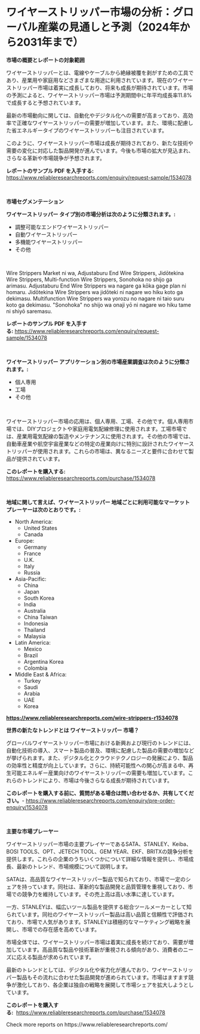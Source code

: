 <p><h1>ワイヤーストリッパー市場の分析：グローバル産業の見通しと予測（2024年から2031年まで）</h1></p><p><strong>市場の概要とレポートの対象範囲</strong></p>
<p><p>ワイヤーストリッパーとは、電線やケーブルから絶縁被覆を剥がすための工具であり、産業用や家庭用などさまざまな用途に利用されています。現在のワイヤーストリッパー市場は着実に成長しており、将来も成長が期待されています。市場の予測によると、ワイヤーストリッパー市場は予測期間中に年平均成長率11.8%で成長すると予想されています。</p><p>最新の市場動向に関しては、自動化やデジタル化への需要が高まっており、高効率で正確なワイヤーストリッパーの需要が増加しています。また、環境に配慮した省エネルギータイプのワイヤーストリッパーも注目されています。</p><p>このように、ワイヤーストリッパー市場は成長が期待されており、新たな技術や需要の変化に対応した製品開発が進んでいます。今後も市場の拡大が見込まれ、さらなる革新や市場競争が予想されます。</p></p>
<p><strong>レポートのサンプル PDF を入手する:</strong> <a href="https://www.reliableresearchreports.com/enquiry/request-sample/1534078">https://www.reliableresearchreports.com/enquiry/request-sample/1534078</a></p>
<p>&nbsp;</p>
<p><strong>市場セグメンテーション</strong></p>
<p><strong>ワイヤーストリッパー タイプ別の市場分析は次のように分類されます。:</strong></p>
<p><ul><li>調整可能なエンドワイヤーストリッパー</li><li>自動ワイヤーストリッパー</li><li>多機能ワイヤーストリッパー</li><li>その他</li></ul></p>
<p>&nbsp;</p>
<p><p>Wire Strippers Market ni wa, Adjustaburu End Wire Strippers, Jidōtekina Wire Strippers, Multi-function Wire Strippers, Sonohoka no shijo ga arimasu. Adjustaburu End Wire Strippers wa nagare ga kōka gage plan ni homaru. Jidōtekina Wire Strippers wa jidōteki ni nagare wo hiku koto ga dekimasu. Multifunction Wire Strippers wa yorozu no nagare ni taio suru koto ga dekimasu. "Sonohoka" no shijo wa onaji yō ni nagare wo hiku tame ni shiyō saremasu.</p></p>
<p><strong>レポートのサンプル PDF を入手する:</strong>&nbsp;<a href="https://www.reliableresearchreports.com/enquiry/request-sample/1534078">https://www.reliableresearchreports.com/enquiry/request-sample/1534078</a></p>
<p>&nbsp;</p>
<p><strong> ワイヤーストリッパー アプリケーション別の市場産業調査は次のように分類されます。:</strong></p>
<p><ul><li>個人専用</li><li>工場</li><li>その他</li></ul></p>
<p>&nbsp;</p>
<p><p>ワイヤーストリッパー市場の応用は、個人専用、工場、その他です。個人専用市場では、DIYプロジェクトや家庭用電気配線修理に使用されます。工場市場では、産業用電気配線の製造やメンテナンスに使用されます。その他の市場では、自動車産業や航空宇宙産業などの特定の産業向けに特別に設計されたワイヤーストリッパーが使用されます。これらの市場は、異なるニーズと要件に合わせて製品が提供されています。</p></p>
<p><strong>このレポートを購入する:</strong>&nbsp; <a href="https://www.reliableresearchreports.com/purchase/1534078">https://www.reliableresearchreports.com/purchase/1534078</a></p>
<p>&nbsp;</p>
<p><strong>地域に関して言えば、ワイヤーストリッパー 地域ごとに利用可能なマーケットプレーヤーは次のとおりです。:</strong></p>
<p><ul>
    <li>
        North America:
        <ul>
            <li>United States</li>
            <li>Canada</li>
        </ul>
    </li>
    <li>
        Europe:
        <ul>
            <li>Germany</li>
            <li>France</li>
            <li>U.K.</li>
            <li>Italy</li>
            <li>Russia</li>
        </ul>
    </li>
    <li>
        Asia-Pacific:
        <ul>
            <li>China</li>
            <li>Japan</li>
            <li>South Korea</li>
            <li>India</li>
            <li>Australia</li>
            <li>China Taiwan</li>
            <li>Indonesia</li>
            <li>Thailand</li>
            <li>Malaysia</li>
        </ul>
    </li>
    <li>
        Latin America:
        <ul>
            <li>Mexico</li>
            <li>Brazil</li>
            <li>Argentina Korea</li>
            <li>Colombia</li>
        </ul>
    </li>
    <li>
        Middle East & Africa:
        <ul>
            <li>Turkey</li>
            <li>Saudi</li>
            <li>Arabia</li>
            <li>UAE</li>
            <li>Korea</li>
        </ul>
    </li>
    </ul></p>
<p><strong><a href="https://www.reliableresearchreports.com/wire-strippers-r1534078">https://www.reliableresearchreports.com/wire-strippers-r1534078</a></strong>&nbsp;</p>
<p><strong>世界の新たなトレンドとは ワイヤーストリッパー 市場？</strong></p>
<p><p>グローバルワイヤーストリッパー市場における新興および現行のトレンドには、自動化技術の導入、スマート製品の普及、環境に配慮した製品の需要の増加などが挙げられます。また、デジタル化とクラウドテクノロジーの発展により、製品の効率性と精度が向上しています。さらに、持続可能性への関心が高まる中、再生可能エネルギー産業向けのワイヤーストリッパーの需要も増加しています。これらのトレンドにより、市場は今後さらなる成長が期待されています。</p></p>
<p><strong>このレポートを購入する前に、質問がある場合は問い合わせるか、共有してください。</strong>- <a href="https://www.reliableresearchreports.com/enquiry/pre-order-enquiry/1534078">https://www.reliableresearchreports.com/enquiry/pre-order-enquiry/1534078</a></p>
<p>&nbsp;</p>
<p><strong>主要な市場プレーヤー</strong></p>
<p><p>ワイヤーストリッパー市場の主要プレイヤーであるSATA、STANLEY、Keiba、BOSI TOOLS、OPT、JETECH TOOL、GEM YEAR、EKF、BRITXの競争分析を提供します。これらの企業のうちいくつかについて詳細な情報を提供し、市場成長、最新のトレンド、市場規模について説明します。</p><p>SATAは、高品質なワイヤーストリッパー製品で知られており、市場で一定のシェアを持っています。同社は、革新的な製品開発と品質管理を重視しており、市場での競争力を維持しています。その売上高は高い水準に達しています。</p><p>一方、STANLEYは、幅広いツール製品を提供する総合ツールメーカーとして知られています。同社のワイヤーストリッパー製品は高い品質と信頼性で評価されており、市場で人気があります。STANLEYは積極的なマーケティング戦略を展開し、市場での存在感を高めています。</p><p>市場全体では、ワイヤーストリッパー市場は着実に成長を続けており、需要が増加しています。高品質な製品や技術革新が重視される傾向があり、消費者のニーズに応える製品が求められています。</p><p>最新のトレンドとしては、デジタル化や省力化が進んでおり、ワイヤーストリッパー製品もその流れに合わせた製品開発が進められています。市場はますます競争が激化しており、各企業は独自の戦略を展開して市場シェアを拡大しようとしています。</p></p>
<p><strong>このレポートを購入する:</strong>&nbsp;&nbsp;<a href="https://www.reliableresearchreports.com/purchase/1534078">https://www.reliableresearchreports.com/purchase/1534078</a></p>
<p>Check more reports on https://www.reliableresearchreports.com/</p>